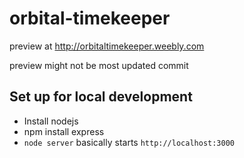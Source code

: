 # orbital-timekeeper
preview at http://orbitaltimekeeper.weebly.com

preview might not be most updated commit

## Set up for local development

* Install nodejs
* npm install express
* `node server` basically starts `http://localhost:3000`
